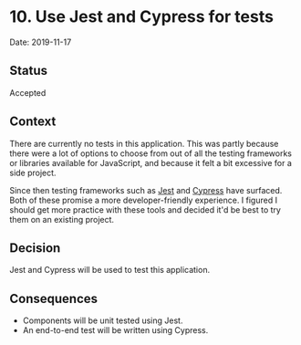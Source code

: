 # 10. Use Jest and Cypress for tests

Date: 2019-11-17

## Status

Accepted

## Context

There are currently no tests in this application. This was partly because there were a lot of options to choose from out of all the testing frameworks or libraries available for JavaScript, and because it felt a bit excessive for a side project.

Since then testing frameworks such as [Jest](https://jestjs.io/) and [Cypress](https://www.cypress.io) have surfaced. Both of these promise a more developer-friendly experience. I figured I should get more practice with these tools and decided it'd be best to try them on an existing project.

## Decision

Jest and Cypress will be used to test this application.

## Consequences

- Components will be unit tested using Jest.
- An end-to-end test will be written using Cypress.
